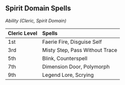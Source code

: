 
## Spirit Domain Spells
*Ability (Cleric, Spirit Domain)*

| Cleric Level | Spells                         |
| :----------- | :----------------------------- |
| 1st          | Faerie Fire, Disguise Self     |
| 3rd          | Misty Step, Pass Without Trace |
| 5th          | Blink, Counterspell            |
| 7th          | Dimension Door, Polymorph      |
| 9th          | Legend Lore, Scrying           |
